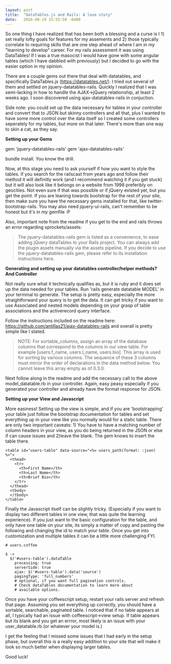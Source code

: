 ```yaml
---
layout: post
title:  "DataTables.js and Rails: A love story"
date:   2016-08-19 15:55:50 -0400
---
```



So one thing I have realized that has been both a blessing and a curse is I 1) set really lofty goals for features for my assements and 2) those typically correlate to requiring skills that are one step ahead of where I am in my "learning to develop" career. For my rails assessment it was using DataTables! If I was a true masocist I would have gone with some angular tables (which I have dabbled with previously) but I decided to go with the easier option in my opinion.

There are a couple gems out there that deal with datatables, and specifically DataTables.js (https://datatables.net/). I tried out several of them and settled on jquery-datatables-rails. Quickly I realized that I was semi-lacking in how to handle the AJAX->jQuery relationship, at least 2 weeks ago. I soon discovered using ajax-datatables-rails in conjuction. 

Side note: you could set up the data necessary for tables in your controller and convert that to JSON but skinny controllers and all that, plus I wanted to have some more control over the data itself so I created some controllers seperately for my tables, but more on that later. There's more than one way to skin a cat, as they say.

**Setting up your Gems**

gem 'jquery-datatables-rails'
gem 'ajax-datatables-rails'

bundle install. You know the drill.

Now, at this stage you need to ask yourself if how you want to style the tables. If you search for the railscast from years ago and follow their method it will definitly work (and I recommend watching it if you get stuck) but it will also look like it belongs on a website from 1998 preferibly on geocities. Not even sure if that was possible or if jQuery existed yet, but you get the point. If you are leaning towards bootstrap for the rest of your site, then make sure you have the necessary gems installed for that, like twitter-bootstrap-rails. You may also need jquery-ui-rails, can't remember to be honest but it's in my gemfile :P

Also, important note from the readme if you get to the end and rails throws an error regarding sprockets/assets:

> The jquery-datatables-rails gem is listed as a convenience, to ease adding jQuery dataTables to your Rails project. You can always add the plugin assets manually via the assets pipeline. If you decide to use the jquery-datatables-rails gem, please refer to its installation instructions here.

**Generating and setting up your datatables controller/helper methods? And Controller**

Not really sure what it technically qualifies as, but it is ruby and it does set up the data needed for your tables. Run 'rails generate datatable MODEL' in your terminal to generate. The setup is pretty easy, especially the more straightforward your query is to get the data. It can get tricky if you want to use Associated and nested models depending on your grasp of table associations and the activerecord query interface. 

Follow the instructions included on the readme here: https://github.com/antillas21/ajax-datatables-rails and overall is pretty simple like I stated. 

> NOTE: For sortable_columns, assign an array of the database columns that correspond to the columns in our view table. For example [users.f_name, users.l_name, users.bio]. This array is used for sorting by various columns. The sequence of these 3 columns must mirror the order of declarations in the data method below. You cannot leave this array empty as of 0.3.0.

Next follow along in the readme and add the necessary call to the above model_datatable.rb in your controller. Again, easy peasy especially if you generated your controller and already have the format response for JSON.

**Setting up your View and Javascript**

More easiness! Setting up the view is simple, and if you are 'bootstrapping' your table just follow the bootstrap documentation for tables and set everything up in your view like you normally would for a static table. There are only two important caveats: 1) You have to have a matching number of column headers in your view, as you do being returned in the JSON or else if can cause issues and 2)leave the <tbody> blank. The gem knows to insert the table there.

```
<table id="users-table" data-source="<%= users_path(format: :json) %>">
  <thead>
    <tr>
      <th>First Name</th>
      <th>Last Name</th>
      <th>Brief Bio</th>
    </tr>
  </thead>
  <tbody>
  </tbody>
</table>
```

Finally the Javascript itself can be slightly tricky. (Especially if you want to display two different tables in one view, that was quite the learning experience). If you just want to the basic configuration for the table, and only have one table on your site, its simply a matter of copy and pasting the following and changing the id to match your table. Once you get into customization and multiple tables it can be a little more challenging FYI.

```
# users.coffee

$ ->
  $('#users-table').dataTable
    processing: true
    serverSide: true
    ajax: $('#users-table').data('source')
    pagingType: 'full_numbers'
    # optional, if you want full pagination controls.
    # Check dataTables documentation to learn more about
    # available options.
```

Once you have your coffeescript setup, restart your rails server and refresh that page. Assuming you set everything up correctly, you should have a sortable, searchable, paginated table. I noticed that if no table appears at all, I typically had an issue with coffeescript->view setup. If table appears but its blank and you get an errror, most likely is an issue with your user_datatable.rb (or whatever your model is.)

I get the feeling that I missed some issues that I had early in the setup phase, but overall this is a really easy addition to your site that will make it look so much better when displaying larger tables. 

Good luck!


